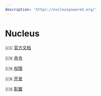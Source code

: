 ```yaml
---
description: 'https://nucleuspowered.org/'
---
```


# Nucleus

🇺🇸 [官方文档](https://nucleuspowered.org/docs/)

🇨🇳 [命令](https://www.mcbbs.net/thread-732446-1-1.html)

🇨🇳 [权限](https://www.mcbbs.net/thread-727722-1-1.html)

🇨🇳 [开发](https://www.mcbbs.net/thread-717760-1-1.html)

🇨🇳 [配置](https://www.mcbbs.net/thread-711074-1-1.html)



